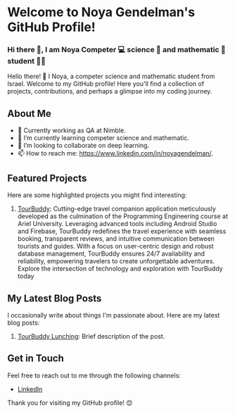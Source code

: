# Welcome to Noya Gendelman's GitHub Profile!
### Hi there 👋, I am Noya Competer 💻 science 🔬 and mathematic 📐 student 👩‍🎓

Hello there! 👋 I Noya, a competer science and mathematic student from Israel. Welcome to my GitHub profile! Here you'll find a collection of projects, contributions, and perhaps a glimpse into my coding journey.

## About Me

- 💼 Currently working as QA at Nimble.
- 🌱 I’m currently learning competer science and mathematic.
- 👯 I’m looking to collaborate on deep learning.
- 📫 How to reach me: https://www.linkedin.com/in/noyagendelman/.


## Featured Projects

Here are some highlighted projects you might find interesting:

1. [TourBuddy]([link-to-project](https://github.com/noy-dayan/TourBuddy)): Cutting-edge travel companion application meticulously developed as the culmination of the Programming Engineering course at Ariel University. Leveraging advanced tools including Android Studio and Firebase, TourBuddy redefines the travel experience with seamless booking, transparent reviews, and intuitive communication between tourists and guides. With a focus on user-centric design and robust database management, TourBuddy ensures 24/7 availability and reliability, empowering travelers to create unforgettable adventures. Explore the intersection of technology and exploration with TourBuddy today

## My Latest Blog Posts

I occasionally write about things I'm passionate about. Here are my latest blog posts:

1. [TourBuddy Lunching]([link-to-post](https://www.linkedin.com/feed/update/urn:li:activity:7171467738974994433/)): Brief description of the post.


## Get in Touch

Feel free to reach out to me through the following channels:

- [LinkedIn](https://www.linkedin.com/in/noyagendelman/)


Thank you for visiting my GitHub profile! 😊
